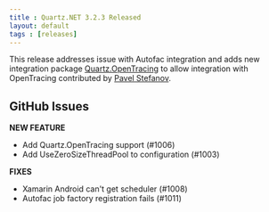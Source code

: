 ```yaml
---
title : Quartz.NET 3.2.3 Released
layout: default
tags : [releases]
---
```


This release addresses issue with Autofac integration and adds new integration package
[Quartz.OpenTracing](/documentation/quartz-3.x/packages/opentracing-integration) to allow
integration with OpenTracing contributed by [Pavel Stefanov](https://github.com/PavelStefanov).

## GitHub Issues

__NEW FEATURE__

* Add Quartz.OpenTracing support (#1006)
* Add UseZeroSizeThreadPool to configuration (#1003)

__FIXES__

  * Xamarin Android can't get scheduler (#1008)
  * Autofac job factory registration fails (#1011)

<Download />
